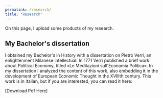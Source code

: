 ```yaml
---
permalink: /research/
title: "Research"
---
```


On this page, I upload some products of my research.

## My Bachelor's dissertation

I obtained my Bachelor's in History with a dissertation on Pietro Verri, an enlightenment Milanese intellectual. In 1771 Verri published a brief work about Political Economy, titled «Le Meditazioni sull'Economia Politica». In my dissertation I analyzed the content of this work, also embedding it in the development of European Economic Thought in the XVIIIth century. This work is in Italian, but if you are interested, you can read it here:

[Download Pdf Here]

